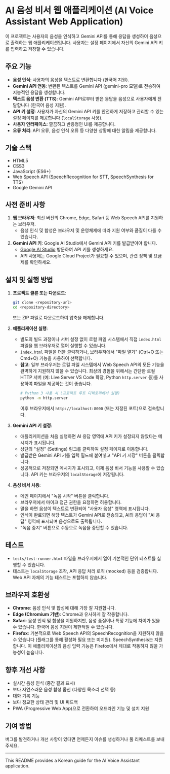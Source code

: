 # AI 음성 비서 웹 애플리케이션 (AI Voice Assistant Web Application)

이 프로젝트는 사용자의 음성을 인식하고 Gemini API를 통해 응답을 생성하여 음성으로 출력하는 웹 애플리케이션입니다. 사용자는 설정 페이지에서 자신의 Gemini API 키를 입력하고 저장할 수 있습니다.

## 주요 기능

*   **음성 인식**: 사용자의 음성을 텍스트로 변환합니다 (한국어 지원).
*   **Gemini API 연동**: 변환된 텍스트를 Gemini API (gemini-pro 모델)로 전송하여 지능적인 응답을 생성합니다.
*   **텍스트 음성 변환 (TTS)**: Gemini API로부터 받은 응답을 음성으로 사용자에게 전달합니다 (한국어 음성 지원).
*   **API 키 설정**: 사용자가 자신의 Gemini API 키를 안전하게 저장하고 관리할 수 있는 설정 페이지를 제공합니다 (`localStorage` 사용).
*   **사용자 인터페이스**: 깔끔하고 반응형인 UI를 제공합니다.
*   **오류 처리**: API 오류, 음성 인식 오류 등 다양한 상황에 대한 알림을 제공합니다.

## 기술 스택

*   HTML5
*   CSS3
*   JavaScript (ES6+)
*   Web Speech API (SpeechRecognition for STT, SpeechSynthesis for TTS)
*   Google Gemini API

## 사전 준비 사항

1.  **웹 브라우저**: 최신 버전의 Chrome, Edge, Safari 등 Web Speech API를 지원하는 브라우저.
    *   음성 인식 및 합성은 브라우저 및 운영체제에 따라 지원 여부와 품질이 다를 수 있습니다.
2.  **Gemini API 키**: Google AI Studio에서 Gemini API 키를 발급받아야 합니다.
    *   [Google AI Studio](https://aistudio.google.com/app/apikey) 방문하여 API 키를 생성하세요.
    *   API 사용에는 Google Cloud Project가 필요할 수 있으며, 관련 정책 및 요금제를 확인하세요.

## 설치 및 실행 방법

1.  **프로젝트 클론 또는 다운로드**:
    ```bash
    git clone <repository-url>
    cd <repository-directory>
    ```
    또는 ZIP 파일로 다운로드하여 압축을 해제합니다.

2.  **애플리케이션 실행**:
    *   별도의 빌드 과정이나 서버 설정 없이 로컬 파일 시스템에서 직접 `index.html` 파일을 웹 브라우저로 열어 실행할 수 있습니다.
    *   `index.html` 파일을 더블 클릭하거나, 브라우저에서 "파일 열기" (Ctrl+O 또는 Cmd+O) 기능을 사용하여 선택합니다.
    *   **참고**: 일부 브라우저는 로컬 파일 시스템에서 Web Speech API의 모든 기능을 완벽하게 지원하지 않을 수 있습니다. 최상의 경험을 위해서는 간단한 로컬 HTTP 서버 (예: Live Server VS Code 확장, Python `http.server` 등)를 사용하여 파일을 제공하는 것이 좋습니다.
        ```bash
        # Python 3 사용 시 (프로젝트 루트 디렉토리에서 실행)
        python -m http.server
        ```
        이후 브라우저에서 `http://localhost:8000` (또는 지정된 포트)으로 접속합니다.

3.  **Gemini API 키 설정**:
    *   애플리케이션을 처음 실행하면 AI 응답 영역에 API 키가 설정되지 않았다는 메시지가 표시됩니다.
    *   상단의 "설정" (Settings) 링크를 클릭하여 설정 페이지로 이동합니다.
    *   발급받은 Gemini API 키를 입력 필드에 붙여넣고 "API 키 저장" 버튼을 클릭합니다.
    *   성공적으로 저장되면 메시지가 표시되고, 이제 음성 비서 기능을 사용할 수 있습니다. API 키는 브라우저의 `localStorage`에 저장됩니다.

4.  **음성 비서 사용**:
    *   메인 페이지에서 "녹음 시작" 버튼을 클릭합니다.
    *   브라우저에서 마이크 접근 권한을 요청하면 허용합니다.
    *   말을 하면 음성이 텍스트로 변환되어 "사용자 음성" 영역에 표시됩니다.
    *   인식이 완료되면 해당 텍스트가 Gemini API로 전송되고, AI의 응답이 "AI 응답" 영역에 표시되며 음성으로도 출력됩니다.
    *   "녹음 중지" 버튼으로 수동으로 녹음을 중단할 수 있습니다.

## 테스트

*   `tests/test-runner.html` 파일을 브라우저에서 열어 기본적인 단위 테스트를 실행할 수 있습니다.
*   테스트는 `localStorage` 조작, API 응답 처리 로직 (mocked) 등을 검증합니다. Web API 자체의 기능 테스트는 포함하지 않습니다.

## 브라우저 호환성

*   **Chrome**: 음성 인식 및 합성에 대해 가장 잘 지원합니다.
*   **Edge (Chromium 기반)**: Chrome과 유사하게 잘 작동합니다.
*   **Safari**: 음성 인식 및 합성을 지원하지만, 음성 품질이나 특정 기능에 차이가 있을 수 있습니다. 한국어 음성 지원이 제한적일 수 있습니다.
*   **Firefox**: 기본적으로 Web Speech API의 SpeechRecognition을 지원하지 않을 수 있습니다 (플래그를 통해 활성화 필요 또는 미지원). SpeechSynthesis는 지원합니다. 이 애플리케이션의 음성 입력 기능은 Firefox에서 제대로 작동하지 않을 가능성이 높습니다.

## 향후 개선 사항

*   실시간 음성 인식 (중간 결과 표시)
*   보다 자연스러운 음성 합성 옵션 (다양한 목소리 선택 등)
*   대화 기록 기능
*   보다 정교한 상태 관리 및 UI 피드백
*   PWA (Progressive Web App)으로 전환하여 오프라인 기능 및 설치 지원

## 기여 방법

버그를 발견하거나 개선 사항이 있다면 언제든지 이슈를 생성하거나 풀 리퀘스트를 보내주세요.

---

This README provides a Korean guide for the AI Voice Assistant application.